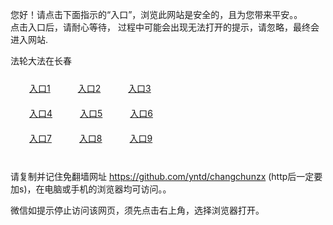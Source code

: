 您好！请点击下面指示的“入口”，浏览此网站是安全的，且为您带来平安。。 <br/>
点击入口后，请耐心等待， 过程中可能会出现无法打开的提示，请忽略，最终会进入网站. </br>

法轮大法在长春<br/>
<div style="padding:10px"><a style="margin:20px" target="_blank" href="https://d39c0l1c0k5hqi.cloudfront.net/2Qpsp?lvntmgof" id="ccLink1" rel="nofollow">入口1</a> <a target="_blank" style="margin:20px" href="https://d3e72askghq4tg.cloudfront.net/2Qpsp?hmhjlr" id="ccLink2" rel="nofollow">入口2</a> <a style="margin:20px" target="_blank" href="https://d2qe1omvtvcv2a.cloudfront.net/2Qpsp?aeacvzlw" id="ccLink3" rel="nofollow">入口3</a></div>

<div style="padding:10px" ><a style="margin:20px" target="_blank" href="https://d39c0l1c0k5hqi.cloudfront.net/2Qpsp?lvntmgof" id="ccLink4" rel="nofollow">入口4</a> <a style="margin:20px" href="https://d3e72askghq4tg.cloudfront.net/2Qpsp?hmhjlr" target="_blank" id="ccLink5" rel="nofollow">入口5</a> <a style="margin:20px" href="https://d2qe1omvtvcv2a.cloudfront.net/2Qpsp?aeacvzlw" target="_blank" id="ccLink6" rel="nofollow">入口6</a></div>

<div style="padding:10px"><a style="margin:20px" target="_blank" href="https://d39c0l1c0k5hqi.cloudfront.net/2Qpsp?lvntmgof" id="ccLink7" rel="nofollow">入口7</a> <a style="margin:20px" href="https://d3e72askghq4tg.cloudfront.net/2Qpsp?hmhjlr" target="_blank" id="ccLink8" rel="nofollow">入口8</a> <a style="margin:20px" target="_blank" href="https://d2qe1omvtvcv2a.cloudfront.net/2Qpsp?aeacvzlw" id="ccLink9" rel="nofollow">入口9</a></div>

<br/>



请复制并记住免翻墙网址 https://github.com/yntd/changchunzx (http后一定要加s)，在电脑或手机的浏览器均可访问。。<br/>

微信如提示停止访问该网页，须先点击右上角，选择浏览器打开。
